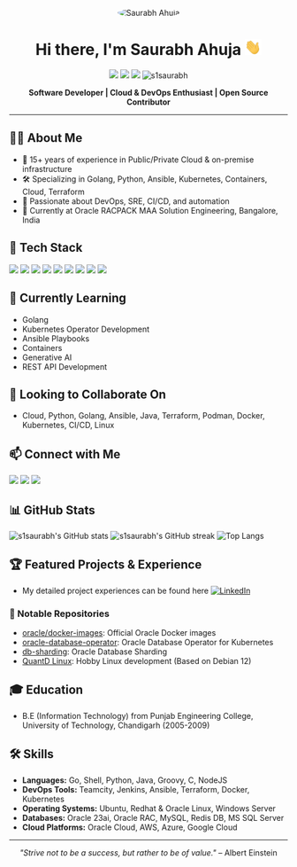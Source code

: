 
<p align="center">
  <img src="SaurabhAhuja.jpg" width="120" height="120" style="border-radius:50%" alt="Saurabh Ahuja"/>
</p>

<h1 align="center">Hi there, I'm Saurabh Ahuja <img src="https://raw.githubusercontent.com/ABSphreak/ABSphreak/master/gifs/Hi.gif" width="30px"></h1>

<p align="center">
  <a href="https://github.com/s1saurabh"><img src="https://img.shields.io/github/followers/s1saurabh?label=Follow&style=social"/></a>
  <a href="https://linkedin.com/in/s1saurabh"><img src="https://img.shields.io/badge/-LinkedIn-blue?style=flat&logo=linkedin&logoColor=white"/></a>
  <a href="mailto:s101saurabh@gmail.com"><img src="https://img.shields.io/badge/-Email-red?style=flat&logo=gmail&logoColor=white"/></a>
  <img src="https://komarev.com/ghpvc/?username=s1saurabh&label=Profile%20views&color=0e75b6&style=flat" alt="s1saurabh"/>
</p>

<p align="center">
<b>Software Developer | Cloud & DevOps Enthusiast | Open Source Contributor</b>
</p>

---


## 👨‍💻 About Me
- 💼 15+ years of experience in Public/Private Cloud & on-premise infrastructure
- 🛠️ Specializing in Golang, Python, Ansible, Kubernetes, Containers, Cloud, Terraform
- 🚀 Passionate about DevOps, SRE, CI/CD, and automation
- 🏢 Currently at Oracle RACPACK MAA Solution Engineering, Bangalore, India


## 🚀 Tech Stack
<p align="left">
  <img src="https://img.shields.io/badge/-Golang-00ADD8?style=flat&logo=go&logoColor=white"/>
  <img src="https://img.shields.io/badge/-Python-3776AB?style=flat&logo=python&logoColor=white"/>
  <img src="https://img.shields.io/badge/-Ansible-EE0000?style=flat&logo=ansible&logoColor=white"/>
  <img src="https://img.shields.io/badge/-Kubernetes-326CE5?style=flat&logo=kubernetes&logoColor=white"/>
  <img src="https://img.shields.io/badge/-Docker-2496ED?style=flat&logo=docker&logoColor=white"/>
  <img src="https://img.shields.io/badge/-Terraform-7B42BC?style=flat&logo=terraform&logoColor=white"/>
  <img src="https://img.shields.io/badge/-AWS-232F3E?style=flat&logo=amazon-aws&logoColor=white"/>
  <img src="https://img.shields.io/badge/-OracleCloud-F80000?style=flat&logo=oracle&logoColor=white"/>
  <img src="https://img.shields.io/badge/-Linux-FCC624?style=flat&logo=linux&logoColor=black"/>
</p>

## 🌱 Currently Learning
- Golang
- Kubernetes Operator Development
- Ansible Playbooks
- Containers
- Generative AI
- REST API Development


## 🤝 Looking to Collaborate On
- Cloud, Python, Golang, Ansible, Java, Terraform, Podman, Docker, Kubernetes, CI/CD, Linux


## 📫 Connect with Me
<p>
  <a href="mailto:s101saurabh@gmail.com"><img src="https://img.shields.io/badge/-Email-red?style=flat&logo=gmail&logoColor=white"/></a>
  <a href="https://linkedin.com/in/s1saurabh"><img src="https://img.shields.io/badge/-LinkedIn-blue?style=flat&logo=linkedin&logoColor=white"/></a>
  <a href="https://github.com/s1saurabh"><img src="https://img.shields.io/badge/-GitHub-black?style=flat&logo=github&logoColor=white"/></a>
</p>


## 📊 GitHub Stats
<p align="left">
  <img src="https://github-readme-stats.vercel.app/api?username=s1saurabh&show_icons=true&theme=radical" alt="s1saurabh's GitHub stats"/>
  <img src="https://github-readme-streak-stats.herokuapp.com/?user=s1saurabh&theme=radical" alt="s1saurabh's GitHub streak"/>
  <img src="https://github-readme-stats.vercel.app/api/top-langs/?username=s1saurabh&layout=compact&theme=radical" alt="Top Langs"/>
</p>


## 🏆 Featured Projects & Experience
- My detailed project experiences can be found here [![LinkedIn](https://img.shields.io/badge/-s1saurabh-blue?style=flat&logo=Linkedin&logoColor=white&link=https://linkedin.com/in/s1saurabh)](https://linkedin.com/in/s1saurabh)

### 📂 Notable Repositories
- [oracle/docker-images](https://github.com/oracle/docker-images): Official Oracle Docker images
- [oracle-database-operator](https://github.com/oracle/oracle-database-operator): Oracle Database Operator for Kubernetes
- [db-sharding](https://github.com/oracle/db-sharding): Oracle Database Sharding
- [QuantD Linux](https://github.com/quantdlinux/quantd-iso): Hobby Linux development (Based on Debian 12)

## 🎓 Education
- B.E (Information Technology) from Punjab Engineering College, University of Technology, Chandigarh (2005-2009)


## 🛠️ Skills
- **Languages:** Go, Shell, Python, Java, Groovy, C, NodeJS
- **DevOps Tools:** Teamcity, Jenkins, Ansible, Terraform, Docker, Kubernetes
- **Operating Systems:** Ubuntu, Redhat & Oracle Linux, Windows Server
- **Databases:** Oracle 23ai, Oracle RAC, MySQL, Redis DB, MS SQL Server
- **Cloud Platforms:** Oracle Cloud, AWS, Azure, Google Cloud


---

<p align="center">
  <i>"Strive not to be a success, but rather to be of value."</i> – Albert Einstein
</p>


